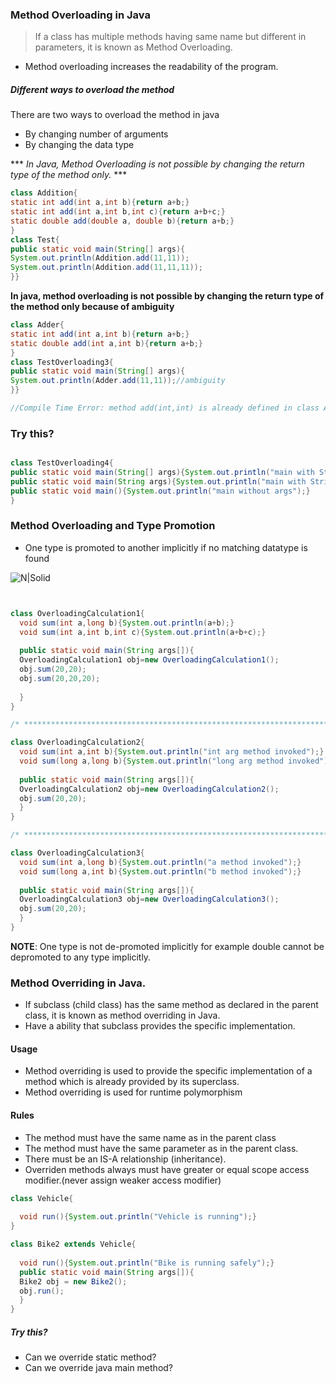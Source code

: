 ### Method Overloading in Java
> If a class has multiple methods having same name but different in parameters, it is known as Method Overloading.

- Method overloading increases the readability of the program.

##### Different ways to overload the method
There are two ways to overload the method in java
- By changing number of arguments
- By changing the data type

*** *In Java, Method Overloading is not possible by changing the return type of the method only.* ***

```java
class Addition{  
static int add(int a,int b){return a+b;}  
static int add(int a,int b,int c){return a+b+c;}  
static double add(double a, double b){return a+b;}  
}  
class Test{  
public static void main(String[] args){  
System.out.println(Addition.add(11,11));  
System.out.println(Addition.add(11,11,11));  
}} 

```

**In java, method overloading is not possible by changing the return type of the method only because of ambiguity**

```java
class Adder{  
static int add(int a,int b){return a+b;}  
static double add(int a,int b){return a+b;}  
}  
class TestOverloading3{  
public static void main(String[] args){  
System.out.println(Adder.add(11,11));//ambiguity  
}}  

//Compile Time Error: method add(int,int) is already defined in class Adder
```


### Try this?
```java

class TestOverloading4{  
public static void main(String[] args){System.out.println("main with String[]");}  
public static void main(String args){System.out.println("main with String");}  
public static void main(){System.out.println("main without args");}  
} 


```

### Method Overloading and Type Promotion
- One type is promoted to another implicitly if no matching datatype is found

![N|Solid](https://i.imgur.com/t75RG26.png)



```java


class OverloadingCalculation1{  
  void sum(int a,long b){System.out.println(a+b);}  
  void sum(int a,int b,int c){System.out.println(a+b+c);}  
  
  public static void main(String args[]){  
  OverloadingCalculation1 obj=new OverloadingCalculation1();  
  obj.sum(20,20);
  obj.sum(20,20,20);  
  
  }  
}  

/* *********************************************************************** */

class OverloadingCalculation2{  
  void sum(int a,int b){System.out.println("int arg method invoked");}  
  void sum(long a,long b){System.out.println("long arg method invoked");}  
  
  public static void main(String args[]){  
  OverloadingCalculation2 obj=new OverloadingCalculation2();  
  obj.sum(20,20);
  }  
}

/* *********************************************************************** */

class OverloadingCalculation3{  
  void sum(int a,long b){System.out.println("a method invoked");}  
  void sum(long a,int b){System.out.println("b method invoked");}  
  
  public static void main(String args[]){  
  OverloadingCalculation3 obj=new OverloadingCalculation3();  
  obj.sum(20,20);
  }  
}

```

**NOTE**: One type is not de-promoted implicitly for example double cannot be depromoted to any type implicitly.

### Method Overriding in Java.
- If subclass (child class) has the same method as declared in the parent class, it is known as method overriding in Java.
- Have a ability that subclass provides the specific implementation.

#### Usage
- Method overriding is used to provide the specific implementation of a method which is already provided by its superclass.
- Method overriding is used for runtime polymorphism

#### Rules
- The method must have the same name as in the parent class
- The method must have the same parameter as in the parent class.
- There must be an IS-A relationship (inheritance).
- Overriden methods always must have greater or equal scope access modifier.(never assign weaker access modifier)

```java
class Vehicle{  
  
  void run(){System.out.println("Vehicle is running");}  
}  

class Bike2 extends Vehicle{  
  
  void run(){System.out.println("Bike is running safely");}  
  public static void main(String args[]){  
  Bike2 obj = new Bike2();  
  obj.run();
  }  
}

```

##### Try this?
- Can we override static method?
- Can we override java main method?